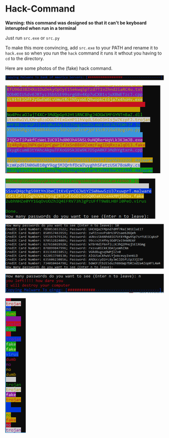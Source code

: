 # Hack-Command

**Warning: this command was designed so that it can't be keyboard interupted when run in a terminal**

Just run `src.exe` or `src.py`

To make this more convincing, add `src.exe` to your PATH and rename it to `hack.exe` so when you run the `hack` command it runs it wthout you having to `cd` to the directory.

Here are some photos of the (fake) hack command.

![](https://raw.githubusercontent.com/MonliH/Hack-Command/master/photos/Capture.PNG)

![](https://raw.githubusercontent.com/MonliH/Hack-Command/master/photos/Capture1.PNG)

![](https://raw.githubusercontent.com/MonliH/Hack-Command/master/photos/Capture2.PNG)

![](https://raw.githubusercontent.com/MonliH/Hack-Command/master/photos/Capture3.PNG)

![](https://raw.githubusercontent.com/MonliH/Hack-Command/master/photos/Capture4.PNG)

![](https://raw.githubusercontent.com/MonliH/Hack-Command/master/photos/Capture5.PNG)
